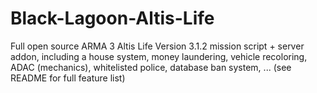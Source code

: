 Black-Lagoon-Altis-Life
=======================

Full open source ARMA 3 Altis Life Version 3.1.2 mission script + server addon, including a house system, money laundering, vehicle recoloring, ADAC (mechanics), whitelisted police, database ban system, ... (see README for full feature list)
